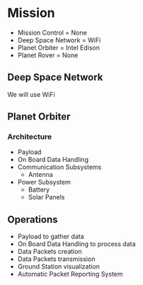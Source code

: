 Mission
==

- Mission Control 	 = 	None
- Deep Space Network = 	WiFi
- Planet Orbiter	 = 	Intel Edison
- Planet Rover 		 =	None

## Deep Space Network

We will use WiFi

## Planet Orbiter

### Architecture

- Payload
- On Board Data Handling
- Communication Subsystems
  - Antenna
- Power Subsystem
  - Battery
  - Solar Panels

## Operations

- Payload to gather data
- On Board Data Handling to process data
- Data Packets creation
- Data Packets transmission
- Ground Station visualization
- Automatic Packet Reporting System
